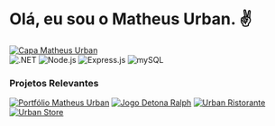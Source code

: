 <h1>Olá, eu sou o Matheus Urban. ✌</h1>
<a href="https://www.linkedin.com/in/urbanykv/"><img src="https://media.licdn.com/dms/image/D4D16AQEbQxhPTkpqqw/profile-displaybackgroundimage-shrink_350_1400/0/1695231198677?e=1706745600&v=beta&t=f2KHKYuPsUoFBKCmjSK53wljbo1zSxdp2pyQizPsnOk" alt="Capa Matheus Urban" /></a>

<div>
    <img src="https://img.shields.io/badge/.NET-5C2D91?style=for-the-badge&logo=.net&logoColor=white" alt=".NET" />
    <img src="https://img.shields.io/badge/node.js-6DA55F?style=for-the-badge&logo=node.js&logoColor=white" alt="Node.js" />
    <img src="https://img.shields.io/badge/express.js-%23404d59.svg?style=for-the-badge&logo=express&logoColor=%2361DAFB" alt="Express.js" />
    <img src="https://img.shields.io/badge/mysql-%2300f.svg?style=for-the-badge&logo=mysql&logoColor=white" alt="mySQL" />
</div>
<h3>Projetos Relevantes</h3>
<div>
    <a href="https://portfolio-matheusurban.vercel.app/"><img src="" alt="Portfólio Matheus Urban" /></a>
    <a href="https://jogo-detona-ralph-one.vercel.app/"><img src="" alt="Jogo Detona Ralph" /></a>
    <a href="https://urban-ristorante.vercel.app/"><img src="" alt="Urban Ristorante" /></a>
    <a href="https://urban-store-coral.vercel.app/"><img src="" alt="Urban Store" /></a>
</div>